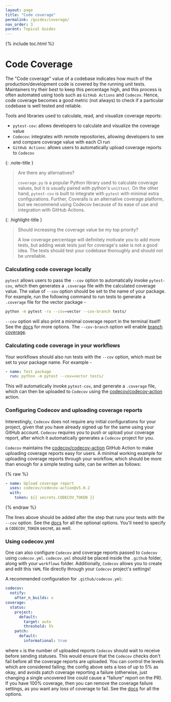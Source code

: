 ```yaml
---
layout: page
title: "Code coverage"
permalink: /guides/coverage/
nav_order: 3
parent: Topical Guides
---
```


{% include toc.html %}

# Code Coverage

The "Code coverage" value of a codebase indicates how much of the
production/development code is covered by the running unit tests. Maintainers
try their best to keep this percentage high, and this process is often automated
using tools such as `GitHub Actions` and `Codecov`. Hence, code coverage becomes
a good metric (not always) to check if a particular codebase is well tested and
reliable.

Tools and libraries used to calculate, read, and visualize coverage reports:

- `pytest-cov`: allows developers to calculate and visualize the coverage value
- `Codecov`: integrates with remote repositories, allowing developers to see and
  compare coverage value with each CI run
- `GitHub Actions`: allows users to automatically upload coverage reports to
  `Codecov`

{: .note-title }

> Are there any alternatives?
>
> `coverage.py` is a popular Python library used to calculate coverage values,
> but it is usually paired with python's `unittest`. On the other hand,
> `pytest-cov` is built to integrate with `pytest` with minimal extra
> configurations. Further, Coveralls is an alternative coverage platform, but we
> recommend using Codecov because of its ease of use and integration with GitHub
> Actions.

{: .highlight-title }

> Should increasing the coverage value be my top priority?
>
> A low coverage percentage will definitely motivate you to add more tests, but
> adding weak tests just for coverage's sake is not a good idea. The tests
> should test your codebase thoroughly and should not be unreliable.

### Calculating code coverage locally

`pytest` allows users to pass the `--cov` option to automatically invoke
`pytest-cov`, which then generates a `.coverage` file with the calculated
coverage value. The value of `--cov` option should be set to the name of your
package. For example, run the following command to run tests to generate a
`.coverage` file for the vector package -

```bash
python -m pytest -ra --cov=vector --cov-branch tests/
```

`--cov` option will also print a minimal coverage report in the terminal itself!
See the [docs](https://pytest-cov.readthedocs.io/en/latest/) for more options.
The `--cov-branch` option will enable
[branch coverage](https://linearb.io/blog/what-is-branch-coverage/).

### Calculating code coverage in your workflows

Your workflows should also run tests with the `--cov` option, which must be set
to your package name. For example -

```yaml
- name: Test package
  run: python -m pytest --cov=vector tests/
```

This will automatically invoke `pytest-cov`, and generate a `.coverage` file,
which can then be uploaded to `Codecov` using the [codecov/codecov-action][]
action.

### Configuring Codecov and uploading coverage reports

Interestingly, `Codecov` does not require any initial configurations for your
project, given that you have already signed up for the same using your GitHub
account. `Codecov` requires you to push or upload your coverage report, after
which it automatically generates a `Codecov` project for you.

`Codecov` maintains the [codecov/codecov-action][] GitHub Action to make
uploading coverage reports easy for users. A minimal working example for
uploading coverage reports through your workflow, which should be more than
enough for a simple testing suite, can be written as follows:

{% raw %}

```yaml
- name: Upload coverage report
  uses: codecov/codecov-action@v5.0.2
  with:
    token: ${{ secrets.CODECOV_TOKEN }}
```

{% endraw %}

The lines above should be added after the step that runs your tests with the
`--cov` option. See the [docs](https://github.com/codecov/codecov-action#usage)
for all the optional options. You'll need to specify a `CODECOV_TOKEN` secret,
as well.

### Using codecov.yml

One can also configure `Codecov` and coverage reports passed to `Codecov` using
`codecov.yml`. `codecov.yml` should be placed inside the `.github` folder, along
with your `workflows` folder. Additionally, `Codecov` allows you to create and
edit this `YAML` file directly through your `Codecov` project's settings!

A recommended configuration for `.github/codecov.yml`:

```yaml
codecov:
  notify:
    after_n_builds: x
coverage:
  status:
    project:
      default:
        target: auto
        threshold: 5%
    patch:
      default:
        informational: true
```

where `x` is the number of uploaded reports `Codecov` should wait to receive
before sending statuses. This would ensure that the `Codecov` checks don't fail
before all the coverage reports are uploaded. You can control the levels which
are considered failing; the config above sets a loss of up to 5% as okay, and
avoids patch coverage reporting a failure (otherwise, just changing a single
uncovered line could cause a "failure" report on the PR). If you have 100%
coverage, then you can remove the coverage failure settings, as you want any
loss of coverage to fail. See the
[docs](https://docs.codecov.com/docs/codecov-yaml) for all the options.

<!-- ### Coverage for projects written in Python and C++

TODO -->

[codecov/codecov-action]: https://github.com/codecov/codecov-action
